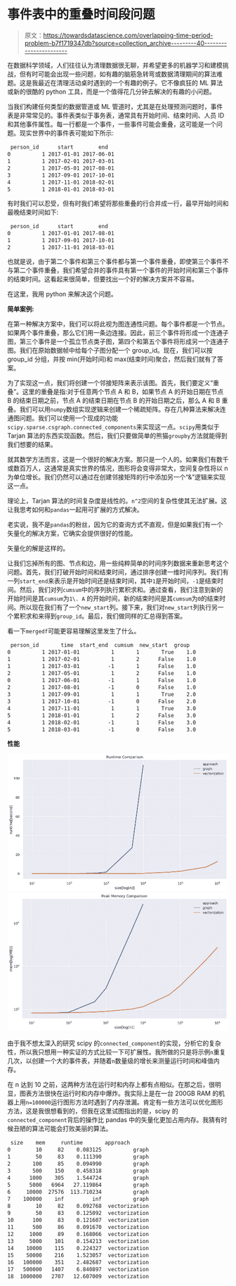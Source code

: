 # 事件表中的重叠时间段问题

> 原文：<https://towardsdatascience.com/overlapping-time-period-problem-b7f1719347db?source=collection_archive---------40----------------------->

在数据科学领域，人们往往认为清理数据很无聊，并希望更多的机器学习和建模挑战，但有时可能会出现一些问题，如有趣的脑筋急转弯或数据清理期间的算法难题。这是我最近在清理活动桌时遇到的一个有趣的例子。它不像疯狂的 ML 算法或新的很酷的 python 工具，而是一个值得花几分钟去解决的有趣的小问题。

当我们构建任何类型的数据管道或 ML 管道时，尤其是在处理预测问题时，事件表是非常常见的。事件表类似于事务表，通常具有开始时间、结束时间、人员 ID 和其他事件属性。每一行都是一个事件，一些事件可能会重叠，这可能是一个问题。现实世界中的事件表可能如下所示:

```
 person_id      start        end
0          1 2017-01-01 2017-06-01
1          1 2017-02-01 2017-03-01
2          1 2017-05-01 2017-08-01
3          1 2017-09-01 2017-10-01
4          1 2017-11-01 2018-02-01
5          1 2018-01-01 2018-03-01
```

有时我们可以忍受，但有时我们希望将那些重叠的行合并成一行，最早开始时间和最晚结束时间如下:

```
 person_id      start        end
0          1 2017-01-01 2017-08-01
1          1 2017-09-01 2017-10-01
2          1 2017-11-01 2018-03-01
```

也就是说，由于第二个事件和第三个事件都与第一个事件重叠，即使第三个事件不与第二个事件重叠，我们希望合并的事件具有第一个事件的开始时间和第三个事件的结束时间。这看起来很简单，但要找出一个好的解决方案并不容易。

在这里，我用 python 来解决这个问题。

**简单案例:**

在第一种解决方案中，我们可以将此视为图连通性问题。每个事件都是一个节点。如果两个事件重叠，那么它们用一条边连接。因此，前三个事件将形成一个连通子图，第三个事件是一个孤立节点类子图，第四个和第五个事件将形成另一个连通子图。我们在原始数据帧中给每个子图分配一个 group_id。现在，我们可以按 group_id 分组，并按 min(开始时间)和 max(结束时间)聚合，然后我们就有了答案。

为了实现这一点，我们将创建一个邻接矩阵来表示该图。首先，我们要定义“重叠”。这里的重叠是指:对于任意两个节点 A 和 B，如果节点 A 的开始日期在节点 B 的结束日期之前，节点 A 的结束日期在节点 B 的开始日期之后，那么 A 和 B 重叠。我们可以用`numpy`数组实现逻辑来创建一个稀疏矩阵。存在几种算法来解决连通图问题。我们可以使用一个现成的功能`scipy.sparse.csgraph.connected_components`来实现这一点。`scipy`用类似于 Tarjan 算法的东西实现函数。然后，我们只要做简单的熊猫`groupby`方法就能得到我们想要的结果。

就其数学方法而言，这是一个很好的解决方案。那只是一个人的。如果我们有数千或数百万人，这通常是真实世界的情况，图形将会变得非常大，空间复杂性将以 n 为单位增长。我们仍然可以通过在创建邻接矩阵的行中添加另一个“&”逻辑来实现这一点。

理论上，Tarjan 算法的时间复杂度是线性的。`n^2`空间的复杂性使其无法扩展。这让我思考如何和`pandas`一起用可扩展的方式解决。

老实说，我不是`pandas`的粉丝，因为它的查询方式不直观，但是如果我们有一个矢量化的解决方案，它确实会提供很好的性能。

矢量化的解是这样的。

让我们忘掉所有的图、节点和边，用一些纯粹简单的时间序列数据来重新思考这个问题。首先，我们打破开始时间和结束时间，通过排序创建一维时间序列。我们有一列`start_end`来表示是开始时间还是结束时间，其中`1`是开始时间，`-1`是结束时间。然后，我们对列`cumsum`中的序列执行累积求和。通过查看，我们注意到新的开始时间是其`cumsum`为`1\. A` 的开始时间，新的结束时间是其`cumsum`为`0`的结束时间。所以现在我们有了一个`new_start`列。接下来，我们对`new_start`列执行另一个累积求和来得到`group_id`。最后，我们做同样的汇总得到答案。

看一下`mergedf`可能更容易理解这里发生了什么。

```
 person_id       time  start_end  cumsum  new_start  group
0          1 2017-01-01          1       1       True    1.0
1          1 2017-02-01          1       2      False    1.0
1          1 2017-03-01         -1       1      False    1.0
2          1 2017-05-01          1       2      False    1.0
0          1 2017-06-01         -1       1      False    1.0
2          1 2017-08-01         -1       0      False    1.0
3          1 2017-09-01          1       1       True    2.0
3          1 2017-10-01         -1       0      False    2.0
4          1 2017-11-01          1       1       True    3.0
5          1 2018-01-01          1       2      False    3.0
4          1 2018-02-01         -1       1      False    3.0
5          1 2018-03-01         -1       0      False    3.0
```

**性能**

![](img/d98f253c8daf78d6fd5a7bedaf99588d.png)![](img/fca527dbaac15879aff1ae96299adb3d.png)

由于我不想太深入的研究 scipy 的`connected_component`的实现，分析它的复杂性，所以我只想用一种实证的方式比较一下可扩展性。我所做的只是将示例`n`重复几次，以创建一个大的事件表，并随着`n`数量级的增长来测量运行时间和峰值内存。

在 n 达到 10 之前，这两种方法在运行时和内存上都有点相似。在那之后，很明显，图表方法很快在运行时和内存中爆炸。我实际上是在一台 200GB RAM 的机器上用`n=100000`运行图形方法时遇到了内存泄漏。肯定有一些方法可以优化图形方法，这是我很想看到的，但我在这里试图指出的是，scipy 的`connected_component`背后的操作比 pandas 中的矢量化更加占用内存。我猜有时候丑陋的算法可能会打败美丽的算法。

```
 size    mem     runtime       approach
0        10     82    0.083125          graph
1        50     83    0.111390          graph
2       100     85    0.094990          graph
3       500    150    0.458318          graph
4      1000    305    1.544724          graph
5      5000   6964   27.119864          graph
6     10000  27576  113.710234          graph
7    100000    inf         inf          graph
8        10     82    0.092768  vectorization
9        50     83    0.125092  vectorization
10      100     83    0.121607  vectorization
11      500     86    0.091670  vectorization
12     1000     89    0.168066  vectorization
13     5000    101    0.154213  vectorization
14    10000    115    0.224327  vectorization
15    50000    216    1.523057  vectorization
16   100000    351    2.482687  vectorization
17   500000   1407    6.840897  vectorization
18  1000000   2707   12.607009  vectorization
```
